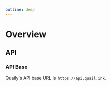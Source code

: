 ```yaml
---
outline: deep
---
```


# Overview

## API

### API Base

Quaily's API base URL is `https://api.quail.ink`.
